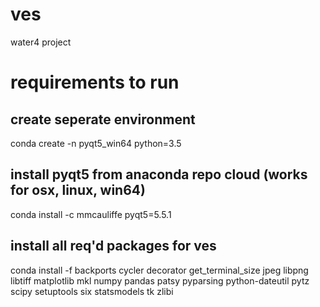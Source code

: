 # ves
water4 project

# requirements to run
## create seperate environment
conda create -n pyqt5_win64 python=3.5 
## install pyqt5 from anaconda repo cloud (works for osx, linux, win64)
conda install -c mmcauliffe pyqt5=5.5.1 
## install all req'd packages for ves
conda install -f backports cycler decorator get_terminal_size jpeg libpng libtiff matplotlib mkl numpy pandas patsy pyparsing python-dateutil pytz scipy setuptools six statsmodels tk zlibi
